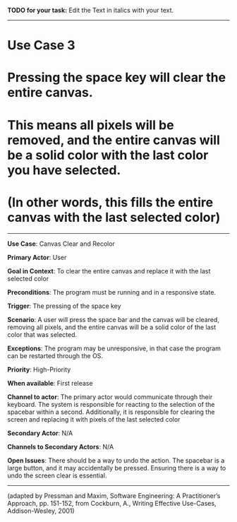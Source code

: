 **TODO for your task:** Edit the Text in italics with your text.

<hr>

# Use Case 3
# Pressing the space key will clear the entire canvas.
# This means all pixels will be removed, and the entire canvas will be a solid color with the last color you have selected.
# (In other words, this fills the entire canvas with the last selected color)

<hr>

**Use Case**: Canvas Clear and Recolor

**Primary Actor**: User

**Goal in Context**: To clear the entire canvas and replace it with the last selected color

**Preconditions**: The program must be running and in a responsive state. 

**Trigger**: The pressing of the space key
  
**Scenario**: A user will press the space bar and the canvas will be cleared, removing all pixels, and the entire canvas will be a solid color of the last color that was selected. 
 
**Exceptions**: The program may be unresponsive, in that case the program can be restarted through the OS. 

**Priority**: High-Priority

**When available**: First release

**Channel to actor**: The primary actor would communicate through their keyboard. The system is responsible for reacting to the selection of the spacebar within a second. Additionally, it is responsible for clearing the screen and replacing it with pixels of the last selected color

**Secondary Actor**: N/A

**Channels to Secondary Actors**: N/A

**Open Issues**: There should be a way to undo the action. The spacebar is a large button, and it may accidentally be pressed. Ensuring there is a way to undo the screen clear is essential. 

<hr>



(adapted by Pressman and Maxim, Software Engineering: A Practitioner’s Approach, pp. 151-152, from Cockburn,
A., Writing Effective Use-Cases, Addison-Wesley, 2001)
